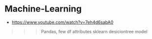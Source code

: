 # Machine-Learning

- https://www.youtube.com/watch?v=7eh4d6sabA0
>>> Pandas, few df attributes
>>> sklearn
>>> desiciontree model
